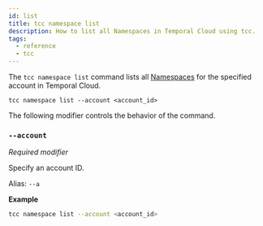 ```yaml
---
id: list
title: tcc namespace list
description: How to list all Namespaces in Temporal Cloud using tcc.
tags:
  - reference
  - tcc
---
```


The `tcc namespace list` command lists all [Namespaces](/docs/concepts/what-is-a-namespace) for the specified account in Temporal Cloud.

`tcc namespace list --account <account_id>`

The following modifier controls the behavior of the command.

### `--account`

_Required modifier_

Specify an account ID.

Alias: `--a`

**Example**

```bash
tcc namespace list --account <account_id>
```
